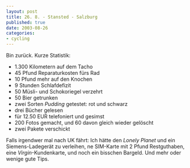 ```yaml
---
layout: post
title: 26. 8. - Stansted - Salzburg
published: true
date: 2003-08-26
categories: 
- cycling
---
```

Bin zurück. Kurze Statistik:

<ul>
<li>1.300 Kilometern auf dem Tacho</li>
<li>45 Pfund Reparaturkosten fürs Rad</li>
<li>10 Pfund mehr auf den Knochen</li>
<li>9 Stunden Schlafdefizit</li>
<li>50 Müsli- und Schokoriegel verzehrt</li>
<li>50 Bier getrunken</li>
<li>zwei Sorten <i>Pudding</i> getestet: rot und schwarz</li>
<li>drei Bücher gelesen</li>
<li>für 12.50 EUR telefoniert und gesimst</li>
<li>200 Fotos gemacht, und 60 davon gleich wieder gelöscht</li>
<li>zwei Pakete verschickt</li>
</ul>
<p>Falls irgendwer mal nach UK fährt: Ich hätte den <i>Lonely Planet</i> und ein Siemens-Ladegerät zu verleihen, ne SIM-Karte mit 2 Pfund Restguthaben, eine <i>Virgin</i>-Kundenkarte,  und noch ein bisschen Bargeld. Und mehr oder wenige gute Tips.</p>
